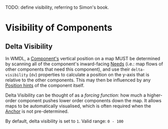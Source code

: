 TODO: define visibility, referring to Simon's book.

# Visibility of Components
## Delta Visibility
In WMDL, a [Component's](Component.md) vertical position on a map MUST be determined by scanning all of the component's
inward-facing [Needs](Need.md) (i.e.: map flows of other components that need this component), and use their
`delta-visibility` (`dv`) properties to calculate a position on the y-axis that is relative to the other components.
This may then be influenced by any [Position hints](Position.md) of the component itself.

Delta Visibility can be thought of as a _forcing function_: how much a higher-order component pushes lower order
components down the map.  It allows maps to be automatically visualised, which is often required when the
[Anchor](Anchor.md) is not pre-determined.

By default, delta visibility is set to `1`.
Valid range: `0 - 100`
